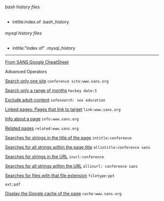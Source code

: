 ###### bash history files
* intitle:index.of .bash_history

###### mysql history files
* intitle:"Index of" .mysql_history

---

[From SANS Google CheatSheet](https://www.sans.org/security-resources/GoogleCheatSheet.pdf)

Advanced Operators

[Search only one site](https://www.google.com/search?q=conference+site%3Awww.sans.org)
`conference site:www.sans.org`

[Search only a range of months](https://www.google.com/search?q=hockey+date%3A3&oq=hockey+date%3A3)
`hockey date:3`

[Exclude adult-content](https://www.google.com/search?q=safesearch%3A+sex+education)
`safesearch: sex education`

[Linked pages: Pages that link to target](https://www.google.com/search?q=link%3Awww.sans.org)
`link:www.sans.org`

[Info about a page](https://www.google.com/search?q=info%3Awww.sans.org)
`info:www.sans.org`

[Related pages](https://www.google.com/search?q=related%3Awww.stanford.edu)
`related:www.sans.org`

[Searches for strings in the title of the page](https://www.google.com/search?q=intitle%3Aconference)
`intitle:conference`

[Searches for all strings within the page title](https://www.google.com/search?q=allintitle%3Aconference+sans)
`allintitle:conference sans`

[Searches for strings in the URL](https://www.google.com/search?q=inurl%3Aconference)
`inurl:conference`

[Searches for all strings within the URL](https://www.google.com/search?q=allinurl%3A+conference+sans)
`allinurl: conference sans`


[Searches for files with that file extension](https://www.google.com/search?q=ext%3Apdf)
`filetype:ppt`

`ext:pdf`

[Display the Google cache of the page](www.google.com/search?q=cache%3Awww.sans.org)
`cache:www.sans.org`

